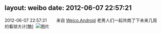 layout: weibo
date: 2012-06-07 22:57:21
---
<meta name="referrer" content="no-referrer" />

2012-06-07 22:57:21  &nbsp;&nbsp;&nbsp;&nbsp;&nbsp;&nbsp; 来自 <a href="http://app.weibo.com/t/feed/l4RWD" rel="nofollow">Weico.Android</a>
老男人们一起共商了下未来几周的看球大计[酷]  ​​​
![图片](https://ww2.sinaimg.cn/large/6d2a6003jw1dtpzlx4qfrj.jpg)
